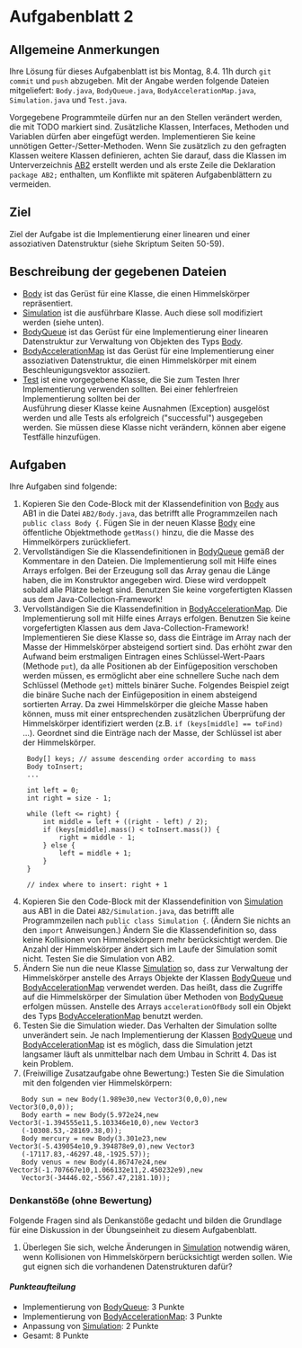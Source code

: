  # Aufgabenblatt 2

## Allgemeine Anmerkungen 

Ihre Lösung für dieses Aufgabenblatt ist bis Montag, 8.4. 11h durch `git commit` und `push`
abzugeben. Mit der Angabe werden folgende Dateien mitgeliefert: `Body.java`, `BodyQueue.java`, 
`BodyAccelerationMap.java`, `Simulation.java` und `Test.java`.

Vorgegebene Programmteile dürfen nur an den Stellen verändert werden, die mit TODO markiert sind.
Zusätzliche Klassen, Interfaces, Methoden und Variablen dürfen aber eingefügt werden.
Implementieren Sie keine unnötigen Getter-/Setter-Methoden. Wenn Sie zusätzlich zu den gefragten
Klassen weitere Klassen definieren, achten Sie darauf, dass die Klassen im
Unterverzeichnis [AB2](../src/AB2) erstellt werden und als erste Zeile die Deklaration
`package AB2;` enthalten, um Konflikte mit späteren Aufgabenblättern zu vermeiden.

## Ziel

Ziel der Aufgabe ist die Implementierung einer linearen und einer assoziativen Datenstruktur (siehe
Skriptum Seiten 50-59).

## Beschreibung der gegebenen Dateien

- [Body](../src/AB2/Body.java) ist das Gerüst für eine Klasse, die einen Himmelskörper
  repräsentiert.
- [Simulation](../src/AB2/Simulation.java) ist die ausführbare Klasse. Auch diese soll
  modifiziert werden (siehe unten).
- [BodyQueue](../src/AB2/BodyQueue.java) ist das Gerüst für eine Implementierung einer linearen
  Datenstruktur zur Verwaltung von Objekten des Typs [Body](../src/AB1/Body.java).
- [BodyAccelerationMap](../src/AB2/BodyAccelerationMap.java) ist das Gerüst für eine Implementierung
  einer assoziativen Datenstruktur, die einen Himmelskörper mit einem Beschleunigungsvektor 
  assoziiert.
- [Test](../src/AB1/Test.java) ist eine vorgegebene Klasse, die Sie zum Testen Ihrer
  Implementierung verwenden sollten. Bei einer fehlerfreien Implementierung sollten bei der  
  Ausführung dieser Klasse keine Ausnahmen (Exception) ausgelöst werden und alle Tests als 
  erfolgreich ("successful") ausgegeben werden. Sie müssen diese Klasse nicht verändern, können 
  aber eigene Testfälle hinzufügen.

## Aufgaben

Ihre Aufgaben sind folgende:

1. Kopieren Sie den Code-Block mit der Klassendefinition von
   [Body](../src/AB1/Body.java) aus AB1 in die Datei `AB2/Body.java`, das
   betrifft alle Programmzeilen nach `public class Body {`. Fügen Sie in der neuen Klasse 
   [Body](../src/AB2/Body.java) eine öffentliche Objektmethode `getMass()` hinzu, die die Masse des 
   Himmelkörpers zurückliefert.
2. Vervollständigen Sie die Klassendefinitionen in [BodyQueue](../src/AB2/BodyQueue.java) gemäß der 
   Kommentare in den Dateien. Die Implementierung soll mit Hilfe eines Arrays erfolgen. Bei der 
   Erzeugung soll das Array genau die Länge haben, die im Konstruktor angegeben wird. Diese wird 
   verdoppelt sobald alle Plätze belegt sind. Benutzen Sie keine vorgefertigten Klassen aus dem 
   Java-Collection-Framework!
3. Vervollständigen Sie die Klassendefinition in 
   [BodyAccelerationMap](../src/AB2/BodyAccelerationMap.java). Die Implementierung soll mit
   Hilfe eines Arrays erfolgen. Benutzen Sie keine vorgefertigten Klassen aus dem
   Java-Collection-Framework! Implementieren Sie diese Klasse so, dass die Einträge im Array nach
   der Masse der Himmelskörper absteigend sortiert sind. Das erhöht zwar den Aufwand beim
   erstmaligen Eintragen eines Schlüssel-Wert-Paars (Methode `put`), da alle Positionen ab der
   Einfügeposition verschoben werden müssen, es ermöglicht aber eine schnellere Suche nach dem
   Schlüssel (Methode `get`) mittels binärer Suche. Folgendes Beispiel zeigt die binäre Suche nach
   der Einfügeposition in einem absteigend sortierten Array. Da zwei Himmelskörper die gleiche 
   Masse haben können, muss mit einer entsprechenden zusätzlichen Überprüfung der Himmelskörper 
   identifiziert werden (z.B. `if (keys[middle] == toFind)` ...). Geordnet sind die Einträge nach 
   der Masse, der Schlüssel ist aber der Himmelskörper.
    ```
     Body[] keys; // assume descending order according to mass
     Body toInsert;
     ...
     
     int left = 0;
     int right = size - 1;
     
     while (left <= right) {
         int middle = left + ((right - left) / 2);
         if (keys[middle].mass() < toInsert.mass()) {
             right = middle - 1;
         } else {
             left = middle + 1;
         }
     }
     
     // index where to insert: right + 1
   ```
4. Kopieren Sie den Code-Block mit der Klassendefinition von 
   [Simulation](../src/AB1/Simulation.java) aus AB1 in die Datei `AB2/Simulation.java`, das 
   betrifft alle Programmzeilen nach `public class Simulation {`. (Ändern Sie nichts an den `import`
   Anweisungen.) Ändern Sie die Klassendefinition so, dass keine Kollisionen von Himmelskörpern 
   mehr berücksichtigt werden. Die Anzahl der Himmelskörper ändert sich im Laufe der Simulation 
   somit nicht. Testen Sie die Simulation von AB2.
5. Ändern Sie nun die neue Klasse [Simulation](../src/AB2/Simulation.java) so, dass zur Verwaltung 
   der Himmelskörper anstelle des Arrays Objekte der Klassen [BodyQueue](../src/AB2/BodyQueue.java)
   und [BodyAccelerationMap](../src/AB2/BodyAccelerationMap.java) verwendet werden. Das heißt, 
   dass die Zugriffe auf die Himmelskörper der Simulation über Methoden von 
   [BodyQueue](../src/AB2/BodyQueue.java) erfolgen müssen. Anstelle des Arrays `accelerationOfBody` 
   soll ein Objekt des Typs [BodyAccelerationMap](../src/AB2/BodyAccelerationMap.java) benutzt 
   werden.
6. Testen Sie die Simulation wieder. Das Verhalten der Simulation sollte unverändert sein. Je nach
   Implementierung der Klassen [BodyQueue](../src/AB2/BodyQueue.java) und 
   [BodyAccelerationMap](../src/AB2/BodyAccelerationMap.java) ist es möglich, dass die Simulation
   jetzt langsamer läuft als unmittelbar nach dem Umbau in Schritt 4. Das ist kein Problem.
7. (Freiwillige Zusatzaufgabe ohne Bewertung:) Testen Sie die Simulation mit den folgenden vier
   Himmelskörpern:

```
   Body sun = new Body(1.989e30,new Vector3(0,0,0),new Vector3(0,0,0));
   Body earth = new Body(5.972e24,new Vector3(-1.394555e11,5.103346e10,0),new Vector3
   (-10308.53,-28169.38,0));
   Body mercury = new Body(3.301e23,new Vector3(-5.439054e10,9.394878e9,0),new Vector3
   (-17117.83,-46297.48,-1925.57));
   Body venus = new Body(4.86747e24,new Vector3(-1.707667e10,1.066132e11,2.450232e9),new 
   Vector3(-34446.02,-5567.47,2181.10));
```

### Denkanstöße (ohne Bewertung)

Folgende Fragen sind als Denkanstöße gedacht und bilden die Grundlage für eine Diskussion in der
Übungseinheit zu diesem Aufgabenblatt.

1. Überlegen Sie sich, welche Änderungen in [Simulation](../src/AB2/Simulation.java) notwendig
   wären, wenn Kollisionen von Himmelskörpern berücksichtigt werden sollen. Wie gut 
   eignen sich die vorhandenen Datenstrukturen dafür?

#### _Punkteaufteilung_

- Implementierung von [BodyQueue](../src/AB2/BodyQueue.java): 3 Punkte
- Implementierung von [BodyAccelerationMap](../src/AB2/BodyAccelerationMap.java): 3 Punkte
- Anpassung von [Simulation](../src/AB2/Simulation.java): 2 Punkte
- Gesamt: 8 Punkte 


